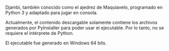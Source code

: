 Djambi, también conocido como el ajedrez de Maquiavelo, programado en Python 3 y adaptado para jugar en consola.

Actualmente, el contenido descargable solamente contiene los archivos generados por PyInstaller para poder usar el ejecutable. Por lo tanto, no se requiere el intérprete de Python.

El ejecutable fue generado en Windows 64 bits.
